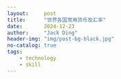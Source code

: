 ```yaml
---
layout:     post
title:      "世界各国常用货币及汇率"
date:       2024-12-23
author:     "Jack Ding"
header-img: "img/post-bg-black.jpg"
no-catalog: true
tags:
    - technology
    - skill
---
```


